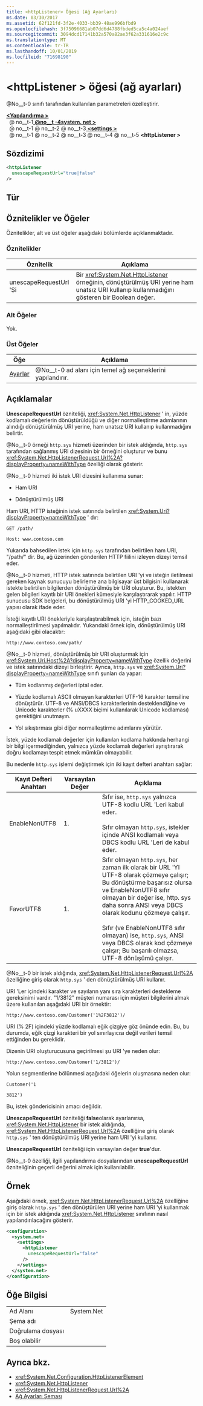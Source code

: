 ```yaml
---
title: <httpListener> Öğesi (Ağ Ayarları)
ms.date: 03/30/2017
ms.assetid: 62f121fd-3f2e-4033-bb39-48ae996bfbd9
ms.openlocfilehash: 3f75096681ab07dd6d4788fbded5ca5c4a024aef
ms.sourcegitcommit: 3094dcd17141b32a570a82ae3f62a331616e2c9c
ms.translationtype: MT
ms.contentlocale: tr-TR
ms.lasthandoff: 10/01/2019
ms.locfileid: "71698190"
---
```

# <a name="httplistener-element-network-settings"></a>\<httpListener > öğesi (ağ ayarları)
@No__t-0 sınıfı tarafından kullanılan parametreleri özelleştirir.  
  
[ **\<Yapılandırma >** ](../configuration-element.md)  
&nbsp; @ no__t-1[ **@no__t -4system. net >** ](system-net-element-network-settings.md)  
&nbsp; @ no__t-1 @ no__t-2 @ no__t-3[ **\<settings >** ](settings-element-network-settings.md)  
&nbsp; @ no__t-1 @ no__t-2 @ no__t-3 @ no__t-4 @ no__t-5 **\<httpListener >**  
  
## <a name="syntax"></a>Sözdizimi  
  
```xml  
<httpListener  
  unescapeRequestUrl="true|false"  
/>  
```  
  
## <a name="type"></a>Tür  
  
## <a name="attributes-and-elements"></a>Öznitelikler ve Öğeler  
 Öznitelikler, alt ve üst öğeler aşağıdaki bölümlerde açıklanmaktadır.  
  
### <a name="attributes"></a>Öznitelikler  
  
|Öznitelik|Açıklama|  
|---------------|-----------------|  
|unescapeRequestUrl 'Si|Bir <xref:System.Net.HttpListener> örneğinin, dönüştürülmüş URI yerine ham unatsız URI kullanıp kullanmadığını gösteren bir Boolean değer.|  
  
### <a name="child-elements"></a>Alt Öğeler  
 Yok.  
  
### <a name="parent-elements"></a>Üst Öğeler  
  
|**Öğe**|**Açıklama**|  
|-----------------|---------------------|  
|[Ayarlar](settings-element-network-settings.md)|@No__t-0 ad alanı için temel ağ seçeneklerini yapılandırır.|  
  
## <a name="remarks"></a>Açıklamalar  
 **UnescapeRequestUrl** özniteliği, <xref:System.Net.HttpListener> ' in, yüzde kodlamalı değerlerin dönüştürüldüğü ve diğer normalleştirme adımlarının alındığı dönüştürülmüş URI yerine, ham unatsız URI kullanıp kullanmadığını belirtir.  
  
 @No__t-0 örneği `http.sys` hizmeti üzerinden bir istek aldığında, `http.sys` tarafından sağlanmış URI dizesinin bir örneğini oluşturur ve bunu <xref:System.Net.HttpListenerRequest.Url%2A?displayProperty=nameWithType> özelliği olarak gösterir.  
  
 @No__t-0 hizmeti iki istek URI dizesini kullanıma sunar:  
  
- Ham URI  
  
- Dönüştürülmüş URI  
  
 Ham URI, HTTP isteğinin istek satırında belirtilen <xref:System.Uri?displayProperty=nameWithType> ' dır:  
  
 `GET /path/`  
  
 `Host: www.contoso.com`  
  
 Yukarıda bahsedilen istek için `http.sys` tarafından belirtilen ham URI, "/path/" dir. Bu, ağ üzerinden gönderilen HTTP fiilini izleyen dizeyi temsil eder.  
  
 @No__t-0 hizmeti, HTTP istek satırında belirtilen URI 'yi ve isteğin iletilmesi gereken kaynak sunucuyu belirleme ana bilgisayar üst bilgisini kullanarak istekte belirtilen bilgilerden dönüştürülmüş bir URI oluşturur. Bu, istekten gelen bilgileri kayıtlı bir URI önekleri kümesiyle karşılaştırarak yapılır. HTTP sunucusu SDK belgeleri, bu dönüştürülmüş URI 'yi HTTP_COOKED_URL yapısı olarak ifade eder.  
  
 İsteği kayıtlı URI önekleriyle karşılaştırabilmek için, isteğin bazı normalleştirilmesi yapılmalıdır. Yukarıdaki örnek için, dönüştürülmüş URI aşağıdaki gibi olacaktır:  
  
 `http://www.contoso.com/path/`  
  
 @No__t-0 hizmeti, dönüştürülmüş bir URI oluşturmak için <xref:System.Uri.Host%2A?displayProperty=nameWithType> özellik değerini ve istek satırındaki dizeyi birleştirir. Ayrıca, `http.sys` ve <xref:System.Uri?displayProperty=nameWithType> sınıfı şunları da yapar:  
  
- Tüm kodlanmış değerleri iptal eder.  
  
- Yüzde kodlamalı ASCII olmayan karakterleri UTF-16 karakter temsiline dönüştürür. UTF-8 ve ANSI/DBCS karakterlerinin desteklendiğine ve Unicode karakterler (% uXXXX biçimi kullanılarak Unicode kodlaması) gerektiğini unutmayın.  
  
- Yol sıkıştırması gibi diğer normalleştirme adımlarını yürütür.  
  
 İstek, yüzde kodlamalı değerler için kullanılan kodlama hakkında herhangi bir bilgi içermediğinden, yalnızca yüzde kodlamalı değerleri ayrıştırarak doğru kodlamayı tespit etmek mümkün olmayabilir.  
  
 Bu nedenle `http.sys` işlemi değiştirmek için iki kayıt defteri anahtarı sağlar:  
  
|Kayıt Defteri Anahtarı|Varsayılan Değer|Açıklama|  
|------------------|-------------------|-----------------|  
|EnableNonUTF8|1\.|Sıfır ise, `http.sys` yalnızca UTF-8 kodlu URL 'Leri kabul eder.<br /><br /> Sıfır olmayan `http.sys`, istekler içinde ANSI kodlamalı veya DBCS kodlu URL 'Leri de kabul eder.|  
|FavorUTF8|1\.|Sıfır olmayan `http.sys`, her zaman ilk olarak bir URL 'YI UTF-8 olarak çözmeye çalışır; Bu dönüştürme başarısız olursa ve EnableNonUTF8 sıfır olmayan bir değer ise, http. sys daha sonra ANSI veya DBCS olarak kodunu çözmeye çalışır.<br /><br /> Sıfır (ve EnableNonUTF8 sıfır olmayan) ise, `http.sys`, ANSI veya DBCS olarak kod çözmeye çalışır; Bu başarılı olmazsa, UTF-8 dönüşümü çalışır.|  
  
 @No__t-0 bir istek aldığında, <xref:System.Net.HttpListenerRequest.Url%2A> özelliğine giriş olarak `http.sys` ' den dönüştürülmüş URI kullanır.  
  
 URI 'Ler içindeki karakter ve sayıların yanı sıra karakterleri destekleme gereksinimi vardır. "1/3812" müşteri numarası için müşteri bilgilerini almak üzere kullanılan aşağıdaki URI bir örnektir:  
  
 `http://www.contoso.com/Customer('1%2F3812')/`  
  
 URI (% 2F) içindeki yüzde kodlamalı eğik çizgiye göz önünde edin. Bu, bu durumda, eğik çizgi karakteri bir yol sınırlayıcısı değil verileri temsil ettiğinden bu gereklidir.  
  
 Dizenin URI oluşturucusuna geçirilmesi şu URI 'ye neden olur:  
  
 `http://www.contoso.com/Customer('1/3812')/`  
  
 Yolun segmentlerine bölünmesi aşağıdaki öğelerin oluşmasına neden olur:  
  
 `Customer('1`  
  
 `3812')`  
  
 Bu, istek göndericisinin amacı değildir.  
  
 **UnescapeRequestUrl** özniteliği **false**olarak ayarlanırsa, <xref:System.Net.HttpListener> bir istek aldığında, <xref:System.Net.HttpListenerRequest.Url%2A> özelliğine giriş olarak `http.sys` ' ten dönüştürülmüş URI yerine ham URI 'yi kullanır.  
  
 **UnescapeRequestUrl** özniteliği için varsayılan değer **true**'dur.  
  
 @No__t-0 özelliği, ilgili yapılandırma dosyalarından **unescapeRequestUrl** özniteliğinin geçerli değerini almak için kullanılabilir.  
  
## <a name="example"></a>Örnek  
 Aşağıdaki örnek, <xref:System.Net.HttpListenerRequest.Url%2A> özelliğine giriş olarak `http.sys` ' den dönüştürülen URI yerine ham URI 'yi kullanmak için bir istek aldığında <xref:System.Net.HttpListener> sınıfının nasıl yapılandırılacağını gösterir.  
  
```xml  
<configuration>  
  <system.net>  
    <settings>  
      <httpListener  
        unescapeRequestUrl="false"  
      />  
    </settings>  
  </system.net>  
</configuration>  
```  
  
## <a name="element-information"></a>Öğe Bilgisi  
  
|||
|-|-|  
|Ad Alanı|System.Net|  
|Şema adı||  
|Doğrulama dosyası||  
|Boş olabilir||  
  
## <a name="see-also"></a>Ayrıca bkz.

- <xref:System.Net.Configuration.HttpListenerElement>
- <xref:System.Net.HttpListener>
- <xref:System.Net.HttpListenerRequest.Url%2A>
- [Ağ Ayarları Şeması](index.md)
